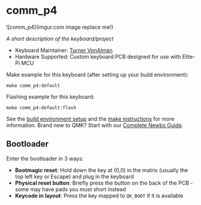 # comm_p4

![comm_p4](imgur.com image replace me!)

*A short description of the keyboard/project*

* Keyboard Maintainer: [Turner VonAlman](https://github.com/turnerjva)
* Hardware Supported: Custom keyboard PCB designed for use with Elite-Pi MCU

Make example for this keyboard (after setting up your build environment):

    make comm_p4:default

Flashing example for this keyboard:

    make comm_p4:default:flash

See the [build environment setup](https://docs.qmk.fm/#/getting_started_build_tools) and the [make instructions](https://docs.qmk.fm/#/getting_started_make_guide) for more information. Brand new to QMK? Start with our [Complete Newbs Guide](https://docs.qmk.fm/#/newbs).

## Bootloader

Enter the bootloader in 3 ways:

* **Bootmagic reset**: Hold down the key at (0,0) in the matrix (usually the top left key or Escape) and plug in the keyboard
* **Physical reset button**: Briefly press the button on the back of the PCB - some may have pads you must short instead
* **Keycode in layout**: Press the key mapped to `QK_BOOT` if it is available
